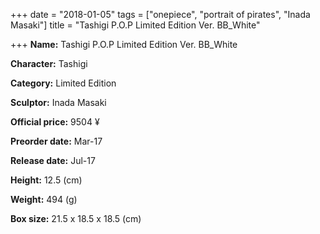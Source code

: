 +++
date = "2018-01-05"
tags = ["onepiece", "portrait of pirates", "Inada Masaki"]
title = "Tashigi P.O.P Limited Edition Ver. BB_White"

+++
**Name:** Tashigi P.O.P Limited Edition Ver. BB_White

**Character:** Tashigi

**Category:** Limited Edition 

**Sculptor:** Inada Masaki

**Official price:** 9504 ¥

**Preorder date:** Mar-17

**Release date:** Jul-17

**Height:** 12.5 (cm)

**Weight:** 494 (g)

**Box size:** 21.5 x 18.5 x 18.5 (cm)


